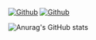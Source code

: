 
[![Github](https://img.shields.io/github/followers/barba99?style=social)](https://github.com/barba99)
[![Github](https://img.shields.io/github/stars/barba99?style=social)](https://github.com/barba99)

![Anurag's GitHub stats](https://github-readme-stats.vercel.app/api/?username=barba99&locale=es)
